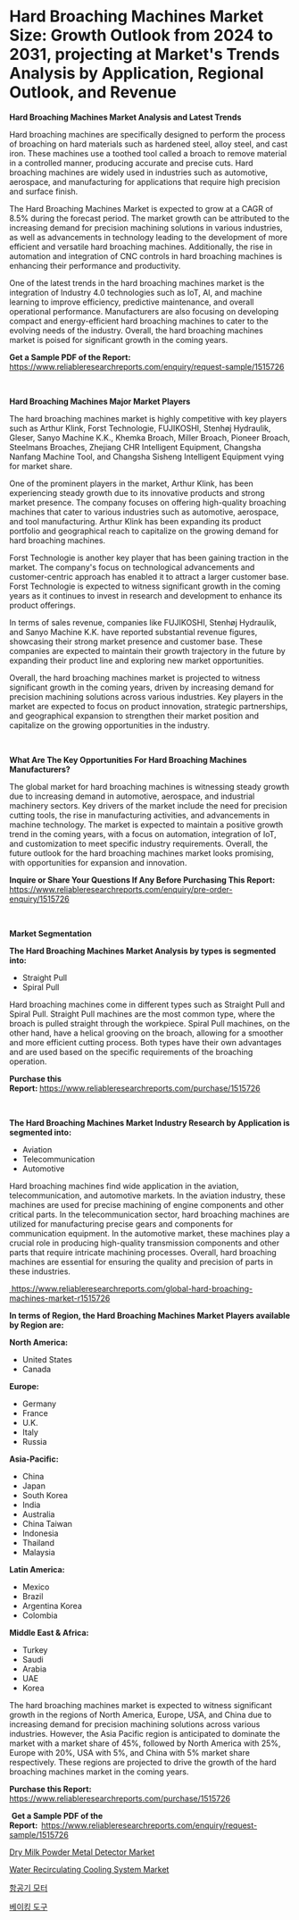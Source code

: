 <p><h1>Hard Broaching Machines Market Size: Growth Outlook from 2024 to 2031, projecting at Market's Trends Analysis by Application, Regional Outlook, and Revenue</h1></p><p><strong>Hard Broaching Machines Market Analysis and Latest Trends</strong></p>
<p><p>Hard broaching machines are specifically designed to perform the process of broaching on hard materials such as hardened steel, alloy steel, and cast iron. These machines use a toothed tool called a broach to remove material in a controlled manner, producing accurate and precise cuts. Hard broaching machines are widely used in industries such as automotive, aerospace, and manufacturing for applications that require high precision and surface finish.</p><p>The Hard Broaching Machines Market is expected to grow at a CAGR of 8.5% during the forecast period. The market growth can be attributed to the increasing demand for precision machining solutions in various industries, as well as advancements in technology leading to the development of more efficient and versatile hard broaching machines. Additionally, the rise in automation and integration of CNC controls in hard broaching machines is enhancing their performance and productivity.</p><p>One of the latest trends in the hard broaching machines market is the integration of Industry 4.0 technologies such as IoT, AI, and machine learning to improve efficiency, predictive maintenance, and overall operational performance. Manufacturers are also focusing on developing compact and energy-efficient hard broaching machines to cater to the evolving needs of the industry. Overall, the hard broaching machines market is poised for significant growth in the coming years.</p></p>
<p><strong>Get a Sample PDF of the Report:&nbsp;</strong> <a href="https://www.reliableresearchreports.com/enquiry/request-sample/1515726">https://www.reliableresearchreports.com/enquiry/request-sample/1515726</a></p>
<p>&nbsp;</p>
<p><strong>Hard Broaching Machines Major Market Players</strong></p>
<p><p>The hard broaching machines market is highly competitive with key players such as Arthur Klink, Forst Technologie, FUJIKOSHI, Stenhøj Hydraulik, Gleser, Sanyo Machine K.K., Khemka Broach, Miller Broach, Pioneer Broach, Steelmans Broaches, Zhejiang CHR Intelligent Equipment, Changsha Nanfang Machine Tool, and Changsha Sisheng Intelligent Equipment vying for market share.</p><p>One of the prominent players in the market, Arthur Klink, has been experiencing steady growth due to its innovative products and strong market presence. The company focuses on offering high-quality broaching machines that cater to various industries such as automotive, aerospace, and tool manufacturing. Arthur Klink has been expanding its product portfolio and geographical reach to capitalize on the growing demand for hard broaching machines.</p><p>Forst Technologie is another key player that has been gaining traction in the market. The company's focus on technological advancements and customer-centric approach has enabled it to attract a larger customer base. Forst Technologie is expected to witness significant growth in the coming years as it continues to invest in research and development to enhance its product offerings.</p><p>In terms of sales revenue, companies like FUJIKOSHI, Stenhøj Hydraulik, and Sanyo Machine K.K. have reported substantial revenue figures, showcasing their strong market presence and customer base. These companies are expected to maintain their growth trajectory in the future by expanding their product line and exploring new market opportunities.</p><p>Overall, the hard broaching machines market is projected to witness significant growth in the coming years, driven by increasing demand for precision machining solutions across various industries. Key players in the market are expected to focus on product innovation, strategic partnerships, and geographical expansion to strengthen their market position and capitalize on the growing opportunities in the industry.</p></p>
<p>&nbsp;</p>
<p><strong>What Are The Key Opportunities For Hard Broaching Machines Manufacturers?</strong></p>
<p><p>The global market for hard broaching machines is witnessing steady growth due to increasing demand in automotive, aerospace, and industrial machinery sectors. Key drivers of the market include the need for precision cutting tools, the rise in manufacturing activities, and advancements in machine technology. The market is expected to maintain a positive growth trend in the coming years, with a focus on automation, integration of IoT, and customization to meet specific industry requirements. Overall, the future outlook for the hard broaching machines market looks promising, with opportunities for expansion and innovation.</p></p>
<p><strong>Inquire or Share Your Questions If Any Before Purchasing This Report:</strong> <a href="https://www.reliableresearchreports.com/enquiry/pre-order-enquiry/1515726">https://www.reliableresearchreports.com/enquiry/pre-order-enquiry/1515726</a></p>
<p>&nbsp;</p>
<p><strong>Market Segmentation</strong></p>
<p><strong>The Hard Broaching Machines Market Analysis by types is segmented into:</strong></p>
<p><ul><li>Straight Pull</li><li>Spiral Pull</li></ul></p>
<p><p>Hard broaching machines come in different types such as Straight Pull and Spiral Pull. Straight Pull machines are the most common type, where the broach is pulled straight through the workpiece. Spiral Pull machines, on the other hand, have a helical grooving on the broach, allowing for a smoother and more efficient cutting process. Both types have their own advantages and are used based on the specific requirements of the broaching operation.</p></p>
<p><strong>Purchase this Report:&nbsp;</strong><a href="https://www.reliableresearchreports.com/purchase/1515726">https://www.reliableresearchreports.com/purchase/1515726</a></p>
<p>&nbsp;</p>
<p><strong>The Hard Broaching Machines Market Industry Research by Application is segmented into:</strong></p>
<p><ul><li>Aviation</li><li>Telecommunication</li><li>Automotive</li></ul></p>
<p><p>Hard broaching machines find wide application in the aviation, telecommunication, and automotive markets. In the aviation industry, these machines are used for precise machining of engine components and other critical parts. In the telecommunication sector, hard broaching machines are utilized for manufacturing precise gears and components for communication equipment. In the automotive market, these machines play a crucial role in producing high-quality transmission components and other parts that require intricate machining processes. Overall, hard broaching machines are essential for ensuring the quality and precision of parts in these industries.</p></p>
<p><a href="https://www.reliableresearchreports.com/global-hard-broaching-machines-market-r1515726">&nbsp;https://www.reliableresearchreports.com/global-hard-broaching-machines-market-r1515726</a></p>
<p><strong>In terms of Region, the Hard Broaching Machines Market Players available by Region are:</strong></p>
<p>
    <p> <strong> North America: </strong>
        <ul>
            <li>United States</li>
            <li>Canada</li>
        </ul>
        </p> 
    <p> <strong> Europe: </strong>
        <ul>
            <li>Germany</li>
            <li>France</li>
            <li>U.K.</li>
            <li>Italy</li>
            <li>Russia</li>
        </ul>
        </p> 
    <p> <strong> Asia-Pacific: </strong>
        <ul>
            <li>China</li>
            <li>Japan</li>
            <li>South Korea</li>
            <li>India</li>
            <li>Australia</li>
            <li>China Taiwan</li>
            <li>Indonesia</li>
            <li>Thailand</li>
            <li>Malaysia</li>
        </ul>
        </p> 
    <p> <strong> Latin America: </strong>
        <ul>
            <li>Mexico</li>
            <li>Brazil</li>
            <li>Argentina Korea</li>
            <li>Colombia</li>
        </ul>
        </p> 
    <p> <strong> Middle East & Africa: </strong>
        <ul>
            <li>Turkey</li>
            <li>Saudi</li>
            <li>Arabia</li>
            <li>UAE</li>
            <li>Korea</li>
        </ul>
    </p>
    </p>
<p><p>The hard broaching machines market is expected to witness significant growth in the regions of North America, Europe, USA, and China due to increasing demand for precision machining solutions across various industries. However, the Asia Pacific region is anticipated to dominate the market with a market share of 45%, followed by North America with 25%, Europe with 20%, USA with 5%, and China with 5% market share respectively. These regions are projected to drive the growth of the hard broaching machines market in the coming years.</p></p>
<p><strong>Purchase this Report: </strong><a href="https://www.reliableresearchreports.com/purchase/1515726">https://www.reliableresearchreports.com/purchase/1515726</a></p>
<p>&nbsp;<strong>Get a Sample PDF of the Report:&nbsp;&nbsp;</strong><a href="https://www.reliableresearchreports.com/enquiry/request-sample/1515726">https://www.reliableresearchreports.com/enquiry/request-sample/1515726</a></p>
<p><strong></strong></p>
<p><p><a href="https://www.linkedin.com/pulse/dry-milk-powder-metal-detector-market-comprehensive-assessment-i8emc?trackingId=TsvDTqGn0ZGdXN7Qk1rqvA%3D%3D">Dry Milk Powder Metal Detector Market</a></p><p><a href="https://www.linkedin.com/pulse/water-recirculating-cooling-system-market-insights-cagr-trends-vwbdc?trackingId=xJdOWzobBHQoJW7zvcgJGQ%3D%3D">Water Recirculating Cooling System Market</a></p><p><a href="https://medium.com/@francescaove76856/%EB%B9%84%ED%96%89%EA%B8%B0-%EC%97%94%EC%A7%84-%EC%8B%9C%EC%9E%A5-%EB%B3%B4%EA%B3%A0%EC%84%9C%EB%8A%94-%EC%9D%B4-%EC%8B%9C%EC%9E%A5%EC%9D%98-%EC%B5%9C%EC%8B%A0-%ED%8A%B8%EB%A0%8C%EB%93%9C%EC%99%80-%EC%84%B1%EC%9E%A5-%EA%B8%B0%ED%9A%8C%EB%A5%BC-%EB%93%9C%EB%9F%AC%EB%83%85%EB%8B%88%EB%8B%A4-83bb35dcd205">항공기 모터</a></p><p><a href="https://medium.com/@monaboyer1926/2024-2031%EB%85%84-%EB%B2%A0%EC%9D%B4%ED%82%B9-%EB%8F%84%EA%B5%AC-%EC%8B%9C%EC%9E%A5-%EC%A0%90%EC%9C%A0%EC%9C%A8-%EB%B3%80%ED%99%94-%EB%B0%8F-%EC%8B%9C%EC%9E%A5-%EC%84%B1%EC%9E%A5-%ED%8A%B8%EB%A0%8C%EB%93%9C-b816a45bf877">베이킹 도구</a></p></p>